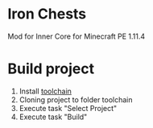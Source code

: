 # Iron Chests
Mod for Inner Core for Minecraft PE 1.11.4

# Build project

1. Install [toolchain](https://github.com/zheka2304/innercore-mod-toolchain/tree/develop/)
2. Cloning project to folder toolchain
3. Execute task "Select Project"
4. Execute task "Build"